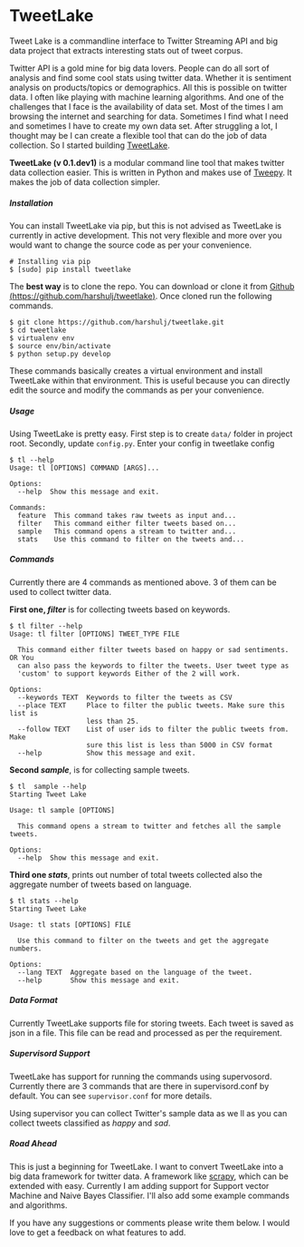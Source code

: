 # TweetLake
Tweet Lake is a commandline interface to Twitter Streaming API and big data project that extracts interesting stats out of tweet corpus.

Twitter API is a gold mine for big data lovers. People can do all sort of analysis and find some cool stats using twitter data. Whether it is sentiment analysis on products/topics or demographics. All this is possible on twitter data. I often like playing with machine learning algorithms. And one of the challenges that I face is the availability of data set. Most of the times I am browsing the internet and searching for data. Sometimes I find what I need and sometimes I have to create my own data set. After struggling a lot, I thought may be I can create a flexible tool that can do the job of data collection. So I started building [TweetLake](https://github.com/harshulj/tweetlake). 

**TweetLake (v 0.1.dev1)** is a modular command line tool that makes twitter data collection easier. This is written in Python and makes use of [Tweepy](http://tweepy.org/). It makes the job of data collection simpler. 

##### Installation
You can install TweetLake via pip, but this is not advised as TweetLake is currently in active development. This not very flexible and more over you would want to change the source code as per your convenience.
```
# Installing via pip
$ [sudo] pip install tweetlake
```
The **best way** is to clone the repo.  You can download or clone it from [Github (https://github.com/harshulj/tweetlake)]( https://github.com/harshulj/tweetlake/). Once cloned run the following commands.
```
$ git clone https://github.com/harshulj/tweetlake.git
$ cd tweetlake
$ virtualenv env
$ source env/bin/activate
$ python setup.py develop
```
These commands basically creates a virtual environment and install TweetLake within that environment. This is useful because you can directly edit the source and modify the commands as per your convenience.

##### Usage
Using TweetLake is pretty easy. First step is to create `data/` folder in project root.
Secondly, update `config.py`. Enter your config in tweetlake config
```
$ tl --help
Usage: tl [OPTIONS] COMMAND [ARGS]...

Options:
  --help  Show this message and exit.

Commands:
  feature  This command takes raw tweets as input and...
  filter   This command either filter tweets based on...
  sample   This command opens a stream to twitter and...
  stats    Use this command to filter on the tweets and...
```
##### Commands
Currently there are 4 commands as mentioned above. 3 of them can be used to collect twitter data.

**First one, *filter*** is for collecting tweets based on keywords.
```
$ tl filter --help
Usage: tl filter [OPTIONS] TWEET_TYPE FILE

  This command either filter tweets based on happy or sad sentiments. OR You
  can also pass the keywords to filter the tweets. User tweet type as
  'custom' to support keywords Either of the 2 will work.

Options:
  --keywords TEXT  Keywords to filter the tweets as CSV
  --place TEXT     Place to filter the public tweets. Make sure this list is
                   less than 25.
  --follow TEXT    List of user ids to filter the public tweets from. Make
                   sure this list is less than 5000 in CSV format
  --help           Show this message and exit.
```

**Second *sample***, is for collecting sample tweets.
```
$ tl  sample --help
Starting Tweet Lake

Usage: tl sample [OPTIONS]

  This command opens a stream to twitter and fetches all the sample tweets.

Options:
  --help  Show this message and exit.
```
**Third one *stats***, prints out number of total tweets collected also the aggregate number of tweets based on language.
```
$ tl stats --help
Starting Tweet Lake

Usage: tl stats [OPTIONS] FILE

  Use this command to filter on the tweets and get the aggregate numbers.

Options:
  --lang TEXT  Aggregate based on the language of the tweet.
  --help       Show this message and exit.

```
##### Data Format
Currently TweetLake supports file for storing tweets. Each tweet is saved as json in a file. This file can be read and processed as per the requirement.

##### Supervisord Support
TweetLake has support for running the commands using supervosord. Currently there are 3 commands that are there in supervisord.conf by default. You can see `supervisor.conf` for more details.

Using supervisor you can collect Twitter's sample data as we ll as you can collect tweets classified as *happy* and *sad*. 

##### Road Ahead
This is just a beginning for TweetLake. I want to convert TweetLake into a big data framework for twitter data. A framework like [scrapy](scrapy.org), which can be extended with easy. Currently I am adding support for Support vector Machine and Naive Bayes Classifier. I'll also add some example commands and algorithms. 

If you have any suggestions or comments please write them below. I would love to get a feedback on what features to add.
